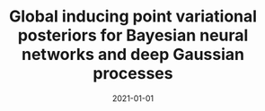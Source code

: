 ---
title: "Global inducing point variational posteriors for Bayesian neural networks and deep Gaussian processes"
collection: publications
category: ml
permalink: /publication/2020-01-01-global-inducing
excerpt: 'This paper presents a new variational inference method for Bayesian neural networks and deep Gaussian processes.'
date: 2021-01-01
venue: 'ICML'
citation: 'Ober SW, Aitchison L. (2021). &quot;Global inducing point variational posteriors for Bayesian neural networks and deep Gaussian processes.&quot; <i>ICML</i>.'
--- 